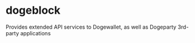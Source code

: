 # dogeblock
Provides extended API services to Dogewallet, as well as Dogeparty 3rd-party applications
